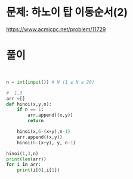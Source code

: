 # 문제: 하노이 탑 이동순서(2)
https://www.acmicpc.net/problem/11729


# 풀이 
``` python


n = int(input()) # N (1 ≤ N ≤ 20)

#  1,3
arr =[]
def hinoi(x,y,n):
    if n == 1:
        arr.append((x,y))
        return

    hinoi(x,6-(x+y),n-1)
    arr.append((x,y))
    hinoi(6-(x+y), y, n-1)

hinoi(1,3,n)
print(len(arr))
for i in arr:
    print(i[0],i[1])


```
